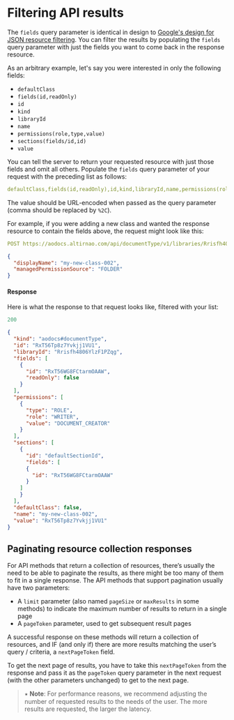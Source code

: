 # Filtering API results

The `fields` query parameter is identical in design to [Google's design for JSON resource filtering](https://developers.google.com/drive/api/v3/fields-parameter). You can filter the results by populating the ```fields``` query parameter with just the fields you want to come back in the response resource.

As an arbitrary example,  let's say you were interested in only the following fields:

*   `defaultClass`
*   `fields(id,readOnly)`
*   `id`
*   `kind`
*   `libraryId`
*   `name`
*   `permissions(role,type,value)`
*   `sections(fields/id,id)`
*   `value`

You can tell the server to return your requested resource with just those fields and omit all others. Populate the ```fields``` query parameter of your request with the preceding list as follows:

```yaml
defaultClass,fields(id,readOnly),id,kind,libraryId,name,permissions(role,type,value),sections(fields/id,id),value
```

The value should be URL-encoded when passed as the query parameter (comma should be replaced by `%2C`).

For example, if you were adding a new class and wanted the response resource to contain the fields above, the request might look like this:

```yaml
POST https://aodocs.altirnao.com/api/documentType/v1/libraries/Rrisfh406YlzF1PZqg/documentTypes?fields=defaultClass%2Cfields(id%2CreadOnly)%2Cid%2Ckind%2ClibraryId%2Cname%2Cpermissions(role%2Ctype%2Cvalue)%2Csections(fields%2Fid%2Cid)%2Cvalue
```

```json
{
  "displayName": "my-new-class-002",
  "managedPermissionSource": "FOLDER"
}
```

#### Response

Here is what the response to that request looks like, filtered with your list:

```yaml
200
```


```json
{
  "kind": "aodocs#documentType",
  "id": "RxT56Tp8z7Yvkjj1VU1",
  "libraryId": "Rrisfh4806YlzF1PZqg",
  "fields": [
    {
      "id": "RxT56WG8FCtarmOAAW",
      "readOnly": false
    }
  ],
  "permissions": [
    {
      "type": "ROLE",
      "role": "WRITER",
      "value": "DOCUMENT_CREATOR"
    }
  ],
  "sections": [
    {
      "id": "defaultSectionId",
      "fields": [
      {
        "id": "RxT56WG8FCtarmOAAW"
      }
    ]
    }
  ],
  "defaultClass": false,
  "name": "my-new-class-002",
  "value": "RxT56Tp8z7Yvkjj1VU1"
}
```

## Paginating resource collection responses

For API methods that return a collection of resources, there’s usually the need to be able to paginate the results, as there might be too many of them to fit in a single response. The API methods that support pagination usually have two parameters:

*   A `limit` parameter (also named `pageSize` or `maxResults` in some methods) to indicate the maximum number of results to return in a single page
*   A `pageToken` parameter, used to get subsequent result pages

A successful response on these methods will return a collection of resources, and IF (and only if) there are more results matching the user’s query / criteria, a `nextPageToken` field.

To get the next page of results, you have to take this ```nextPageToken``` from the response and pass it as the ```pageToken``` query parameter in the next request (with the other parameters unchanged) to get to the next page.

> ⭑  **Note**: For performance reasons, we recommend adjusting the number of requested results to the needs of the user. The more results are requested, the larger the latency.